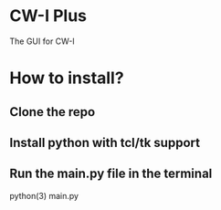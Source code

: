 # CW-I Plus
The GUI for CW-I

# How to install?
## Clone the repo
## Install python with tcl/tk support
## Run the main.py file in the terminal
python(3) main.py